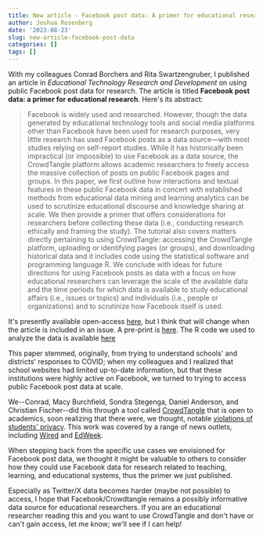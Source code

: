 ```yaml
---
title: New article - Facebook post data: A primer for educational research
author: Joshua Rosenberg
date: '2023-08-23'
slug: new-article-facebook-post-data
categories: []
tags: []
---
```


With my colleagues Conrad Borchers and Rita Swartzengruber, I published an article in *Educational Technology Research and Development* on using public Facebook post data for research. The article is titled **Facebook post data: a primer for educational research**. Here's its abstract:

> Facebook is widely used and researched. However, though the data generated by educational technology tools and social media platforms other than Facebook have been used for research purposes, very little research has used Facebook posts as a data source—with most studies relying on self-report studies. While it has historically been impractical (or impossible) to use Facebook as a data source, the CrowdTangle platform allows academic researchers to freely access the massive collection of posts on public Facebook pages and groups. In this paper, we first outline how interactions and textual features in these public Facebook data in concert with established methods from educational data mining and learning analytics can be used to scrutinize educational discourse and knowledge sharing at scale. We then provide a primer that offers considerations for researchers before collecting these data (i.e., conducting research ethically and framing the study). The tutorial also covers matters directly pertaining to using CrowdTangle: accessing the CrowdTangle platform, uploading or identifying pages (or groups), and downloading historical data and it includes code using the statistical software and programming language R. We conclude with ideas for future directions for using Facebook posts as data with a focus on how educational researchers can leverage the scale of the available data and the time periods for which data is available to study educational affairs (i.e., issues or topics) and individuals (i.e., people or organizations) and to scrutinize how Facebook itself is used.

It's presently available open-access [here](https://link.springer.com/article/10.1007/s11423-023-10269-2), but I think that will change when the article is included in an issue. A pre-print is [here](https://edarxiv.org/274yv/). The R code we used to analyze the data is available [here](https://static-content.springer.com/esm/art%3A10.1007%2Fs11423-023-10269-2/MediaObjects/11423_2023_10269_MOESM1_ESM.rmd)

This paper stemmed, originally, from trying to understand schools' and districts' responses to COVID; when my colleagues and I realized that school websites had limited up-to-date information, but that these institutions were highly active on Facebook, we turned to trying to access public Facebook post data at scale. 

We--Conrad, Macy Burchfield, Sondra Stegenga, Daniel Anderson, and Christian Fischer--did this through a tool called [CrowdTangle](https://www.crowdtangle.com/) that is open to academics, soon realizing that there were, we thought, notable [violations of students' privacy](https://journals.sagepub.com/doi/full/10.3102/0013189X221120538). This work was covered by a range of news outlets, including [Wired](https://www.wired.com/story/teachers-on-tiktok/) and [EdWeek](https://www.edweek.org/technology/school-facebook-pages-and-privacy-concerns-what-educators-need-to-know/2022/11). 

When stepping back from the specific use cases we envisioned for Facebook post data, we thought it might be valuable to others to consider how they could use Facebook data for research related to teaching, learning, and educational systems, thus the primer we just published. 

Especially as Twitter/X data becomes harder (maybe not possible) to access, I hope that Facebook/Crowdtangle remains a possibly informative data source for educational researchers. If you are an educational researcher reading this and you want to use CrowdTangle and don't have or can't gain access, let me know; we'll see if I can help!